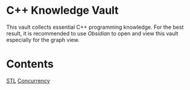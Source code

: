 # C++ Knowledge Vault

This vault collects essential C++ programming knowledge. For the best result, it is recommended to use *Obsidian* to open and view this vault especially for the graph view.

# Contents

[STL](STL/STL.md)
[Concurrency](concurrency.md)

